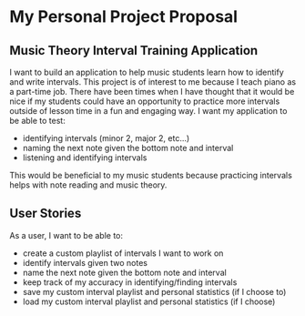 # My Personal Project Proposal

## Music Theory Interval Training Application

I want to build an application to help music students learn how to
identify and write intervals. This project is of interest to me 
because I teach piano as a part-time job. There have been times 
when I have thought that it would be nice if my students could
have an opportunity to practice more intervals outside of lesson
time in a fun and engaging way. I want my application to be able
to test:

- identifying intervals (minor 2, major 2, etc...)
- naming the next note given the bottom note and interval
- listening and identifying intervals

This would be beneficial to my music students because practicing
intervals helps with note reading and music theory.

## User Stories

As a user, I want to be able to:

 - create a custom playlist of intervals I want to work on
 - identify intervals given two notes
 - name the next note given the bottom note and interval
 - keep track of my accuracy in identifying/finding intervals
 - save my custom interval playlist and personal statistics (if I choose to)
 - load my custom interval playlist and personal statistics (if I choose)
